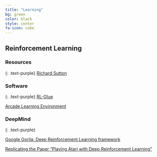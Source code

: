 ```yaml
---
title: "Learning"
bg: green
color: black
style: center
fa-icon: cube
---
```


## Reinforcement Learning

### Resources
{: .text-purple}
[Richard Sutton](http://webdocs.cs.ualberta.ca/~sutton/)

### Software
{: .text-purple}
[RL-Glue](http://glue.rl-community.org/wiki/Main_Page)

[Arcade Learning Environment](http://www.arcadelearningenvironment.org/)

### DeepMind
{: .text-purple}

<a href="http://www.iclr.cc/lib/exe/fetch.php?media=iclr2015:silver-iclr2015.pdf#22">
Google Gorila: Deep Reinforcement Learning framework
</a>

[Replicating the Paper “Playing Atari with Deep Reinforcement Learning”](https://courses.cs.ut.ee/MTAT.03.291/2014_spring/uploads/Main/Replicating%20DeepMind.pdf)

